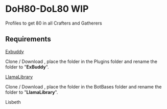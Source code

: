 # DoH80-DoL80 WIP
Profiles to get 80 in all Crafters and Gatherers

## Requirements

  [Exbuddy](https://github.com/Entrax643/ExBuddy)
  
   Clone / Download , place the folder in the Plugins folder and rename the folder to "__ExBuddy__".
   
   
  
  [LlamaLibrary](https://github.com/nt153133/LlamaLibrary)
  
   Clone / Download , place the folder in the BotBases folder and rename the folder to "__LlamaLibrary__".
   
   Lisbeth
  
